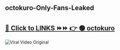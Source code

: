 
 ## octokuro-Only-Fans-Leaked

# <h2><a href="https://clipsfans.com/octokuro&ref=git">🔗 Click to LINKS ⏩⏩ 👉 🟢 octokuro </a></h2>

<a href="https://clipsfans.com/octokuro&ref=git" rel="nofollow" data-target="animated-image.originalLink"><img src="https://i.ibb.co.com/xMMVF88/686577567.gif" alt="Viral Video Original" style="max-width: 100%; display: inline-block;" data-target="animated-image.originalImage"></a>
